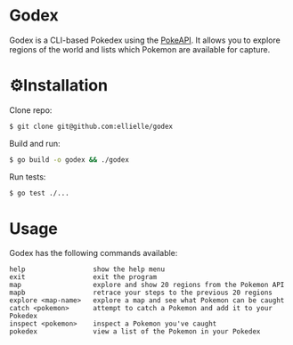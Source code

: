 # Godex

Godex is a CLI-based Pokedex using the [PokeAPI](https://pokeapi.co/). It allows you to explore regions of the world and lists which Pokemon are available for capture.

# ⚙️Installation

Clone repo:

```bash
$ git clone git@github.com:ellielle/godex
```

Build and run:

```bash
$ go build -o godex && ./godex
```

Run tests:

```bash
$ go test ./...
```

# Usage

Godex has the following commands available:

```
help                 show the help menu
exit                 exit the program
map                  explore and show 20 regions from the Pokemon API
mapb                 retrace your steps to the previous 20 regions
explore <map-name>   explore a map and see what Pokemon can be caught
catch <pokemon>      attempt to catch a Pokemon and add it to your Pokedex
inspect <pokemon>    inspect a Pokemon you've caught
pokedex              view a list of the Pokemon in your Pokedex
```
